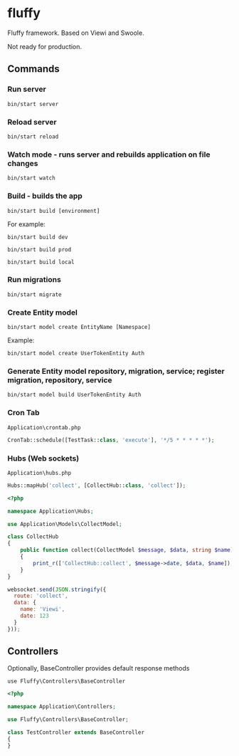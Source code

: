# fluffy

Fluffy framework. Based on Viewi and Swoole.

Not ready for production.

## Commands

### Run server

`bin/start server`

### Reload server

`bin/start reload`

### Watch mode - runs server and rebuilds application on file changes

`bin/start watch`

### Build - builds the app

`bin/start build [environment]`

For example:

`bin/start build dev`

`bin/start build prod`

`bin/start build local`

### Run migrations

`bin/start migrate`

### Create Entity model

`bin/start model create EntityName [Namespace]`

Example:

`bin/start model create UserTokenEntity Auth`

### Generate Entity model repository, migration, service; register migration, repository, service

`bin/start model build UserTokenEntity Auth`

### Cron Tab

`Application\crontab.php`

```php
CronTab::schedule([TestTask::class, 'execute'], '*/5 * * * * *');
```

### Hubs (Web sockets)

`Application\hubs.php`

```php
Hubs::mapHub('collect', [CollectHub::class, 'collect']);
```

```php
<?php

namespace Application\Hubs;

use Application\Models\CollectModel;

class CollectHub
{
    public function collect(CollectModel $message, $data, string $name)
    {
        print_r(['CollectHub::collect', $message->date, $data, $name]);
    }
}
```

```js
websocket.send(JSON.stringify({ 
  route: 'collect',
  data: { 
    name: 'Viewi',
    date: 123
  }
}));
```

## Controllers

Optionally, BaseController provides default response methods

`use Fluffy\Controllers\BaseController`

```php
<?php

namespace Application\Controllers;

use Fluffy\Controllers\BaseController;

class TestController extends BaseController
{
}
```

